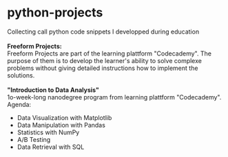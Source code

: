 # python-projects
Collecting call python code snippets I developped during education</br>
</br>
<b>Freeform Projects:</b> </br>
Freeform Projects are part of the learning plattform "Codecademy". 
The purpose of them is to develop the learner's ability to solve complexe problems without giving detailed instructions 
how to implement the solutions.</br>
</br>
<b>"Introduction to Data Analysis"</b> </br>
1o-week-long nanodegree program from learning plattform "Codecademy". Agenda:
<ul>
<li>Data Visualization with Matplotlib</li>
<li>Data Manipulation with Pandas</li>
<li>Statistics with NumPy</li>
<li>A/B Testing</li>
<li>Data Retrieval with SQL</li>
</ul>
